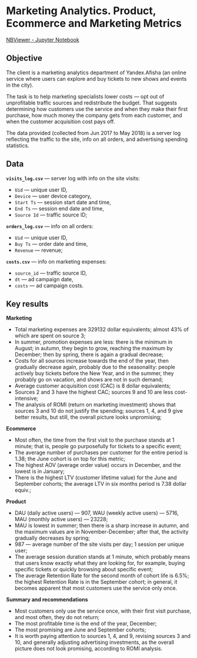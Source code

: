# Marketing Analytics. Product, Ecommerce and Marketing Metrics

[NBViewer - Jupyter Notebook](https://nbviewer.org/github/plgesha/data-analyst-professional-training-course-projects/blob/master/Marketing%20Analytics.%20Product%2C%20Ecommerce%20and%20Marketing%20Metrics/Marketing%20Analytics.%20Product%2C%20Ecommerce%20and%20Marketing%20Metrics.ipynb)

## Objective
The client is a marketing analytics department of Yandex.Afisha (an online service where users can explore and buy tickets to new shows and events in the city). 

The task is to help marketing specialists lower costs — opt out of unprofitable traffic sources and redistribute the budget. That suggests determining how customers use the service and when they make their first purchase, how much money the company gets from each customer, and when the customer acquisition cost pays off. 

The data provided (collected from Jun 2017 to May 2018) is a server log reflecting the traffic to the site, info on all orders, and advertising spending statistics.

## Data
**`visits_log.csv`** — server log with info on the site visits:
- `Uid` — unique user ID,
- `Device` — user device category,
- `Start Ts` — session start date and time,
- `End Ts` — session end date and time,
- `Source Id` — traffic source ID;

**`orders_log.csv`** — info on all orders:

- `Uid` — unique user ID,
- `Buy Ts` — order date and time,
- `Revenue` — revenue;

**`costs.csv`** — info on marketing expenses:

- `source_id` — traffic source ID,
- `dt` — ad campaign date,
- `costs` — ad campaign costs.

## Key results
**Marketing**
- Total marketing expenses are 329132 dollar equivalents; almost 43% of which are spent on source 3;
- In summer, promotion expenses are less: there is the minimum in August; in autumn, they begin to grow, reaching the maximum by December; then by spring, there is again a gradual decrease;
- Costs for all sources increase towards the end of the year, then gradually decrease again, probably due to the seasonality: people actively buy tickets before the New Year, and in the summer, they probably go on vacation, and shows are not in such demand; 
- Average customer acquisition cost (CAC) is 8 dollar equivalents;
- Sources 2 and 3 have the highest CAC; sources 9 and 10 are less cost-intensive;
- The analysis of ROMI (return on marketing investment) shows that sources 3 and 10 do not justify the spending; sources 1, 4, and 9 give better results, but still, the overall picture looks unpromising;

**Ecommerce**
- Most often, the time from the first visit to the purchase stands at 1 minute; that is, people go purposefully for tickets to a specific event;
- The average number of purchases per customer for the entire period is 1.38; the June cohort is on top for this metric; 
- The highest AOV (average order value) occurs in December, and the lowest is in January;
- There is the highest LTV (customer lifetime value) for the June and September cohorts; the average LTV in six months period is 7.38 dollar equiv.;

**Product** 
- DAU (daily active users) — 907, WAU (weekly active users) — 5716, MAU (monthly active users) — 23228;
- MAU is lowest in summer; then there is a sharp increase in autumn, and the maximum values are in November-December; after that, the activity gradually decreases by spring; 
- 987 — average number of the site visits per day; 1 session per unique user;
- The average session duration stands at 1 minute, which probably means that users know exactly what they are looking for, for example, buying specific tickets or quickly browsing about specific event;
- The average Retention Rate for the second month of cohort life is 6.5%; the highest Retention Rate is in the September cohort; in general, it becomes apparent that most customers use the service only once.

**Summary and recommendations**
- Most customers only use the service once, with their first visit purchase, and most often, they do not return; 
- The most profitable time is the end of the year, December;
- The most promising are June and September cohorts;
- It is worth paying attention to sources 1, 4, and 9, revising sources 3 and 10, and generally adjusting advertising investments, as the overall picture does not look promising, according to ROMI analysis.
